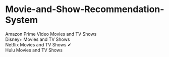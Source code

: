 # Movie-and-Show-Recommendation-System
Amazon Prime Video Movies and TV Shows<br>
Disney+ Movies and TV Shows<br>
Netflix Movies and TV Shows ✔<br>
Hulu Movies and TV Shows
